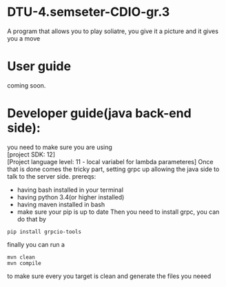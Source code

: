 # DTU-4.semseter-CDIO-gr.3
A program that allows you to play soliatre, you give it a picture and it gives you a move

# User guide
coming soon.

# Developer guide(java back-end side):
you need to make sure you are using       
[project SDK: 12]     
[Project language level: 11 - local variabel for lambda parameteres]
Once that is done comes the tricky part, setting grpc up allowing the java side to talk to the server side.
prereqs:
- having bash installed in your terminal
- having python 3.4(or higher installed)
- having maven installed in bash
- make sure your pip is up to date
Then you need to install grpc, you can do that by
```
pip install grpcio-tools
```
finally you can run a
```
mvn clean
mvn compile
```
to make sure every you target is clean and generate the files you neeed 
